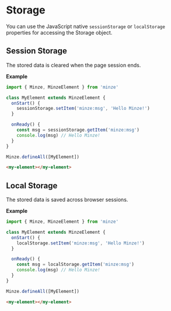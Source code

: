 # Storage

You can use the JavaScript native `sessionStorage` or `localStorage` properties for accessing the Storage object.

## Session Storage

The stored data is cleared when the page session ends.

**Example**

```js
import { Minze, MinzeElement } from 'minze'

class MyElement extends MinzeElement {
  onStart() {
    sessionStorage.setItem('minze:msg', 'Hello Minze!')
  }

  onReady() {
    const msg = sessionStorage.getItem('minze:msg')
    console.log(msg) // Hello Minze!
  }
}

Minze.defineAll([MyElement])
```

```html
<my-element></my-element>
```

## Local Storage

The stored data is saved across browser sessions.

**Example**

```js
import { Minze, MinzeElement } from 'minze'

class MyElement extends MinzeElement {
  onStart() {
    localStorage.setItem('minze:msg', 'Hello Minze!')
  }

  onReady() {
    const msg = localStorage.getItem('minze:msg')
    console.log(msg) // Hello Minze!
  }
}

Minze.defineAll([MyElement])
```

```html
<my-element></my-element>
```
